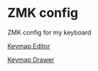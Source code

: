 # ZMK config

ZMK config for my keyboard


[Keymap Editor](https://nickcoutsos.github.io/keymap-editor/)

[Keymap Drawer](https://keymap-drawer.streamlit.app/)
